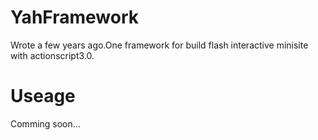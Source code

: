 YahFramework
============
Wrote a few years ago.One framework for build flash interactive minisite with actionscript3.0.

Useage
============
Comming soon...


